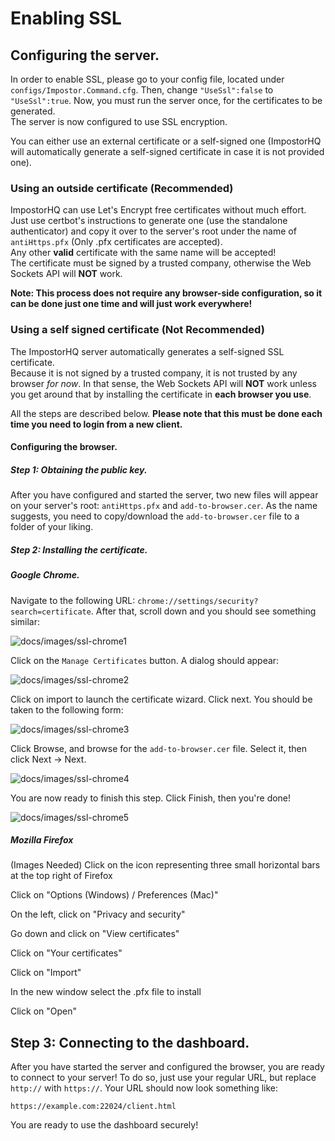 # Enabling SSL

## Configuring the server.

In order to enable SSL, please go to your config file, located under `configs/Impostor.Command.cfg`. Then, change `"UseSsl":false` to `"UseSsl":true`. Now, you must run the server once, for the certificates to be generated.  
The server is now configured to use SSL encryption.

You can either use an external certificate or a self-signed one (ImpostorHQ will automatically generate a self-signed certificate in case it is not provided one).

### Using an outside certificate (Recommended)

ImpostorHQ can use Let's Encrypt free certificates without much effort.  
Just use certbot's instructions to generate one (use the standalone authenticator) and copy it over to the server's root under the name of `antiHttps.pfx` (Only .pfx certificates are accepted).  
Any other **valid** certificate with the same name will be accepted!  
The certificate must be signed by a trusted company, otherwise the Web Sockets API will **NOT** work.

**Note: This process does not require any browser-side configuration, so it can be done just one time and will just work everywhere!**

### Using a self signed certificate (Not Recommended)

The ImpostorHQ server automatically generates a self-signed SSL certificate.  
Because it is not signed by a trusted company, it is not trusted by any browser *for now*. In that sense, the Web Sockets API will **NOT** work unless you get around that by installing the certificate in **each browser you use**. 

All the steps are described below. **Please note that this must be done each time you need to login from a new client.**

#### Configuring the browser.

##### Step 1: Obtaining the public key.

After you have configured and started the server, two new files will appear on your server's root: `antiHttps.pfx` and `add-to-browser.cer`. As the name suggests, you need to copy/download the `add-to-browser.cer` file to a folder of your liking.

##### Step 2: Installing the certificate.

##### Google Chrome.

Navigate to the following URL: `chrome://settings/security?search=certificate`. After that, scroll down and you should see something similar:

![docs/images/ssl-chrome1](docs/images/ssl-chrome1)

Click on the `Manage Certificates` button. A dialog should appear:

![docs/images/ssl-chrome2](docs/images/ssl-chrome2)

Click on import to launch the certificate wizard. Click next. You should be taken to the following form:

![docs/images/ssl-chrome3](docs/images/ssl-chrome3)

Click Browse, and browse for the `add-to-browser.cer` file. Select it, then click Next -> Next.

![docs/images/ssl-chrome4](docs/images/ssl-chrome4)

You are now ready to finish this step. Click Finish, then you're done!

![docs/images/ssl-chrome5](docs/images/ssl-chrome5)

##### Mozilla Firefox
(Images Needed)
Click on the icon representing three small horizontal bars at the top right of Firefox

Click on "Options (Windows) / Preferences (Mac)"

On the left, click on "Privacy and security"

Go down and click on "View certificates"

Click on "Your certificates"

Click on "Import"

In the new window select the .pfx file to install

Click on "Open"

## Step 3: Connecting to the dashboard.

After you have started the server and configured the browser, you are ready to connect to your server! To do so, just use your regular URL, but replace `http://` with `https://`. Your URL should now look something like:

 `https://example.com:22024/client.html`

You are ready to use the dashboard securely!

